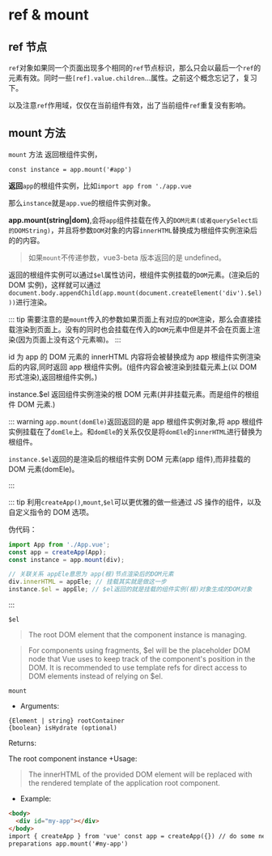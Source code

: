# ref & mount

## ref 节点

`ref`对象如果同一个页面出现多个相同的`ref`节点标识，那么只会以最后一个`ref`的元素有效。同时一些`[ref].value.children`...属性。之前这个概念忘记了，复习下。

以及注意`ref`作用域，仅仅在当前组件有效，出了当前组件`ref`重复没有影响。

## mount 方法

`mount` 方法 返回根组件实例，

`const instance = app.mount('#app')`

**返回**`app`的根组件实例，比如`import app from './app.vue`

那么`instance`就是`app.vue`的根组件实例对象。

**app.mount(string|dom)**,会将`app`组件挂载在传入的`DOM元素(或者querySelect后的DOMString)`，并且将参数`DOM`对象的内容`innerHTML`替换成为根组件实例渲染后的的内容。

> 如果`mount`不传递参数，vue3-beta 版本返回的是 undefined。

返回的根组件实例可以通过`$el`属性访问，根组件实例挂载的`DOM`元素。(渲染后的 DOM 实例)，这样就可以通过`document.body.appendChild(app.mount(document.createElement('div').$el)))`进行渲染。

::: tip
需要注意的是`mount`传入的参数如果页面上有对应的`DOM`渲染，那么会直接挂载渲染到页面上。没有的同时也会挂载在传入的`DOM`元素中但是并不会在页面上渲染(因为页面上没有这个元素嘛)。
:::

id 为 app 的 DOM 元素的 innerHTML 内容将会被替换成为 app 根组件实例渲染后的内容,同时返回 app 根组件实例。(组件内容会被渲染到挂载元素上(以 DOM 形式渲染),返回根组件实例。)

instance.\$el 返回组件实例渲染的根 DOM 元素(并非挂载元素。而是组件的根组件 DOM 元素.)

::: warning
`app.mount(domEle)`返回返回的是 app 根组件实例对象,将 app 根组件实例挂载在了`domEle`上。和`domEle`的关系仅仅是将`domEle`的`innerHTML`进行替换为根组件。

`instance.$el`返回的是渲染后的根组件实例 DOM 元素(app 组件),而非挂载的 DOM 元素(domEle)。

:::

::: tip
利用`createApp()`,`mount`,`$el`可以更优雅的做一些通过 JS 操作的组件，以及自定义指令的 DOM 选项。

伪代码：

```js
import App from './App.vue';
const app = createApp(App);
const instance = app.mount(div);

// 关联关系 appEle意思为 app(根)节点渲染后的DOM元素
div.innerHTML = appEle; // 挂载其实就是做这一步
instance.$el = appEle; // $el返回的就是挂载的组件实例(根)对象生成的DOM对象
```

:::

`$el`

> The root DOM element that the component instance is managing.

> For components using fragments, $el will be the placeholder DOM node that Vue uses to keep track of the component's position in the DOM. It is recommended to use template refs for direct access to DOM elements instead of relying on $el.

`mount`

- Arguments:

```
{Element | string} rootContainer
{boolean} isHydrate (optional)
```

Returns:

The root component instance
+Usage:

> The innerHTML of the provided DOM element will be replaced with the rendered template of the application root component.

- Example:

```html
<body>
  <div id="my-app"></div>
</body>
import { createApp } from 'vue' const app = createApp({}) // do some necessary
preparations app.mount('#my-app')
```
